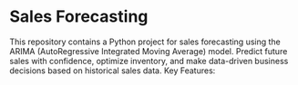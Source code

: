 # Sales Forecasting
 This repository contains a Python project for sales forecasting using the ARIMA (AutoRegressive Integrated Moving Average) model. Predict future sales with confidence, optimize inventory, and make data-driven business decisions based on historical sales data.  Key Features:
